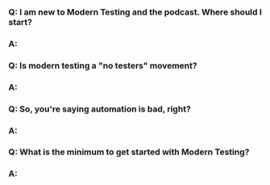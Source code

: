 ### Q: I am new to Modern Testing and the podcast.  Where should I start?

### A:

### Q: Is modern testing a "no testers" movement?

### A:

### Q: So, you're saying automation is bad, right?

### A:

### Q: What is the minimum to get started with Modern Testing?

### A:



